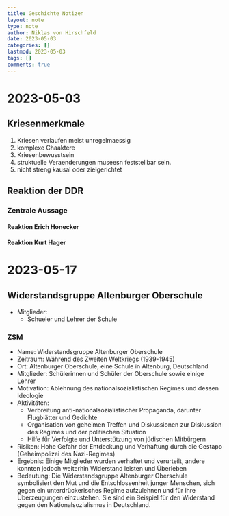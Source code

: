 ```yaml
---
title: Geschichte Notizen
layout: note
type: note
author: Niklas von Hirschfeld
date: 2023-05-03
categories: []
lastmod: 2023-05-03
tags: []
comments: true
---
```


# 2023-05-03

## Kriesenmerkmale

1. Kriesen verlaufen meist unregelmaessig
2. komplexe Chaaktere
3. Kriesenbewusstsein
4. struktuelle Veraenderungen museesn feststellbar sein.
5. nicht streng kausal oder zielgerichtet

## Reaktion der DDR

### Zentrale Aussage

#### Reaktion Erich Honecker

#### Reaktion Kurt Hager

# 2023-05-17

## Widerstandsgruppe Altenburger Oberschule

- Mitglieder:
    - Schueler und Lehrer der Schule


### ZSM

- Name: Widerstandsgruppe Altenburger Oberschule
- Zeitraum: Während des Zweiten Weltkriegs (1939-1945)
- Ort: Altenburger Oberschule, eine Schule in Altenburg, Deutschland
- Mitglieder: Schülerinnen und Schüler der Oberschule sowie einige Lehrer
- Motivation: Ablehnung des nationalsozialistischen Regimes und dessen Ideologie
- Aktivitäten:
     - Verbreitung anti-nationalsozialistischer Propaganda, darunter Flugblätter und Gedichte
     - Organisation von geheimen Treffen und Diskussionen zur Diskussion des Regimes und der politischen Situation
     - Hilfe für Verfolgte und Unterstützung von jüdischen Mitbürgern
- Risiken: Hohe Gefahr der Entdeckung und Verhaftung durch die Gestapo (Geheimpolizei des Nazi-Regimes)
- Ergebnis: Einige Mitglieder wurden verhaftet und verurteilt, andere konnten jedoch weiterhin Widerstand leisten und Überleben
- Bedeutung: Die Widerstandsgruppe Altenburger Oberschule symbolisiert den Mut und die Entschlossenheit junger Menschen, sich gegen ein unterdrückerisches Regime aufzulehnen und für ihre Überzeugungen einzustehen. Sie sind ein Beispiel für den Widerstand gegen den Nationalsozialismus in Deutschland.
